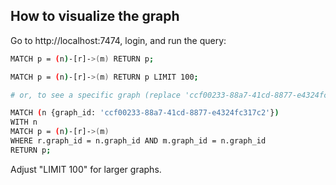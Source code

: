 ## How to visualize the graph

Go to http://localhost:7474, login, and run the query:

```bash
MATCH p = (n)-[r]->(m) RETURN p;

MATCH p = (n)-[r]->(m) RETURN p LIMIT 100;

# or, to see a specific graph (replace 'ccf00233-88a7-41cd-8877-e4324fc317c2' with your graph_id):

MATCH (n {graph_id: 'ccf00233-88a7-41cd-8877-e4324fc317c2'})
WITH n
MATCH p = (n)-[r]->(m)
WHERE r.graph_id = n.graph_id AND m.graph_id = n.graph_id
RETURN p;
```

Adjust "LIMIT 100" for larger graphs.